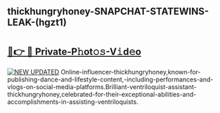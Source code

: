 ## thickhungryhoney-SNAPCHAT-STATEWINS-LEAK-(hgzt1)


# <h2><a href="https://mediaupload.pro?-20M">🔗👉 🔴 Private-P𝚑ot𝚘𝚜-V𝚒d𝚎o</a></h2>

[![NEW UPDATED](https://i.imgur.com/0qMVB7G.gif)](https://mediaupload.pro?-20M)
Online-influencer-thickhungryhoney,known-for-publishing-dance-and-lifestyle-content,-including-performances-and-vlogs-on-social-media-platforms.Brilliant-ventriloquist-assistant-thickhungryhoney,celebrated-for-their-exceptional-abilities-and-accomplishments-in-assisting-ventriloquists.  